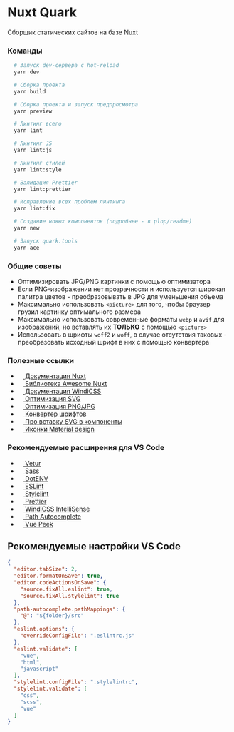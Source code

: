 # Nuxt Quark
Сборщик статических сайтов на базе Nuxt

### Команды
``` bash
  # Запуск dev-сервера c hot-reload
  yarn dev

  # Сборка проекта
  yarn build

  # Сборка проекта и запуск предпросмотра
  yarn preview

  # Линтинг всего
  yarn lint

  # Линтинг JS
  yarn lint:js

  # Линтинг стилей
  yarn lint:style

  # Валидация Prettier
  yarn lint:prettier

  # Исправление всех проблем линтинга
  yarn lint:fix

  # Создание новых компонентов (подробнее - в plop/readme)
  yarn new

  # Запуск quark.tools
  yarn ace
```

### Общие советы
- Оптимизировать JPG/PNG картинки с помощью оптимизатора
- Если PNG-изображении нет прозрачности и используется широкая палитра цветов - преобразовывать в JPG для уменьшения объема
- Максимально использовать `<picture>` для того, чтобы браузер грузил картинку оптимального размера
- Максимально использовать современные форматы `webp` и `avif` для изображений, но вставлять их **ТОЛЬКО** с помощью `<picture>`
- Использовать в шрифты `woff2` и `woff`, в случае отсутствия таковых - преобразовать исходный шрифт в них с помощью конвертера
### Полезные ссылки
- [<img src="http://www.google.com/s2/favicons?domain=https://nuxtjs.org/" width="12" height="12"/> Документация Nuxt](https://nuxtjs.org/)
- [<img src="https://raw.githubusercontent.com/nuxt-community/awesome-nuxt/master/media/awesome-nuxt-logo.svg" width="12" height="12"/> Библиотека Awesome Nuxt](https://github.com/nuxt-community/awesome-nuxt)
- [<img src="http://www.google.com/s2/favicons?domain=https://windicss.org/" width="12" height="12"/> Документация WindiCSS](https://windicss.org)
- [<img src="http://www.google.com/s2/favicons?domain=https://jakearchibald.github.io/svgomg/" width="12" height="12"/> Оптимизация SVG](https://jakearchibald.github.io/svgomg/)
- [<img src="http://www.google.com/s2/favicons?domain=https://imagecompressor.com/" width="12" height="12"/> Оптимизация PNG/JPG](https://imagecompressor.com/)
- [<img src="http://www.google.com/s2/favicons?domain=https://onlinefontconverter.com/" width="12" height="12"/> Конвертер шрифтов](https://onlinefontconverter.com/)
- [<img src="http://www.google.com/s2/favicons?domain=https://github.com" width="12" height="12"/> Про вставку SVG в компоненты](https://github.com/nuxt-community/svg-module)
- [<img src="http://www.google.com/s2/favicons?domain=https://fonts.google.com/icons" width="12" height="12"/> Иконки Material design](https://fonts.google.com/icons)

### Рекомендуемые расширения для VS Code
- [<img src="http://www.google.com/s2/favicons?domain=https://vuejs.org/" width="12" height="12"/> Vetur](https://marketplace.visualstudio.com/items?itemName=octref.vetur)
- [<img src="http://www.google.com/s2/favicons?domain=https://sass-lang.com/" width="12" height="12"/> Sass](https://marketplace.visualstudio.com/items?itemName=Syler.sass-indented)
- [<img src="http://www.google.com/s2/favicons?domain=https://code.visualstudio.com/" width="12" height="12"/> DotENV](https://marketplace.visualstudio.com/items?itemName=mikestead.dotenv)
- [<img src="http://www.google.com/s2/favicons?domain=https://eslint.org/" width="12" height="12"/> ESLint](https://marketplace.visualstudio.com/items?itemName=dbaeumer.vscode-eslint)
- [<img src="http://www.google.com/s2/favicons?domain=https://stylelint.io/" width="12" height="12"/> Stylelint](https://marketplace.visualstudio.com/items?itemName=stylelint.vscode-stylelint)
- [<img src="http://www.google.com/s2/favicons?domain=https://prettier.io/" width="12" height="12"/> Prettier](https://marketplace.visualstudio.com/items?itemName=esbenp.prettier-vscode)
- [<img src="http://www.google.com/s2/favicons?domain=https://windicss.org" width="12" height="12"/> WindiCSS IntelliSense](https://marketplace.visualstudio.com/items?itemName=voorjaar.windicss-intellisense)
- [<img src="http://www.google.com/s2/favicons?domain=https://code.visualstudio.com/" width="12" height="12"/> Path Autocomplete](https://marketplace.visualstudio.com/items?itemName=ionutvmi.path-autocomplete)
- [<img src="http://www.google.com/s2/favicons?domain=https://code.visualstudio.com/" width="12" height="12"/> Vue Peek](https://marketplace.visualstudio.com/items?itemName=dariofuzinato.vue-peek)

## Рекомендуемые настройки VS Code
```json
{
  "editor.tabSize": 2,
  "editor.formatOnSave": true,
  "editor.codeActionsOnSave": {
    "source.fixAll.eslint": true,
    "source.fixAll.stylelint": true
  },
  "path-autocomplete.pathMappings": {
    "@": "${folder}/src"
  },
  "eslint.options": {
    "overrideConfigFile": ".eslintrc.js"
  },
  "eslint.validate": [
    "vue",
    "html",
    "javascript"
  ],
  "stylelint.configFile": ".stylelintrc",
  "stylelint.validate": [
    "css",
    "scss",
    "vue"
  ]
}
```
